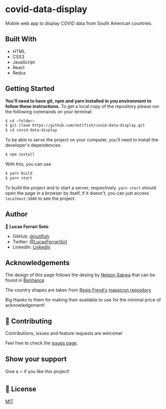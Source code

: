 # covid-data-display

Mobile web app to display COVID data from South American countries.

## Built With

- HTML
- CSS3
- JavaScript
- React
- Redux

## Getting Started
**You'll need to have git, npm and yarn installed in you environment to follow these instructions.**
To get a local copy of the repository please run the following commands on your terminal:

```bash
$ cd <folder>
$ git clone https://github.com/notlfish/covid-data-display.git
$ cd covid-data-display
```

To be able to serve the project on your computer, you'll need to install the developer's dependencies.
```bash
$ npm install
```

With this, you can use
```bash
$ yarn build
$ yarn start
```
To build the project and to start a server, respectively. `yarn start` should open the page in a browser by itself, if it
doesn't, you can just access `localhost:3000` to see the project.

## Author

👤 **Lucas Ferrari Soto**

- GitHub: [@notlfish](https://github.com/notlfish)
- Twitter: [@LucasFerrariSo1](https://twitter.com/LucasFerrariSo1)
- LinkedIn: [LinkedIn](https://www.linkedin.com/in/lucas-mauricio-ferrari-soto-472a3515a/)

## Acknowledgements
The design of this page follows the desing by [Nelson Sakwa](https://www.behance.net/sakwadesignstudio) that can be found in [Benhance](https://www.behance.net/gallery/31579789/Ballhead-App-(Free-PSDs))

The country shapes are taken from [Regis Freyd's](https://github.com/djaiss) [mapsicon repository](https://github.com/djaiss/mapsicon)

Big thanks to them for making their available to use for the minimal price of acknowledgement!

## 🤝 Contributing

Contributions, issues and feature requests are welcome!

Feel free to check the [issues page](https://github.com/JAAR91/Awesome-books/issues).

## Show your support

Give a ⭐️ if you like this project!

## 📝 License

[MIT](/LICENSE)
